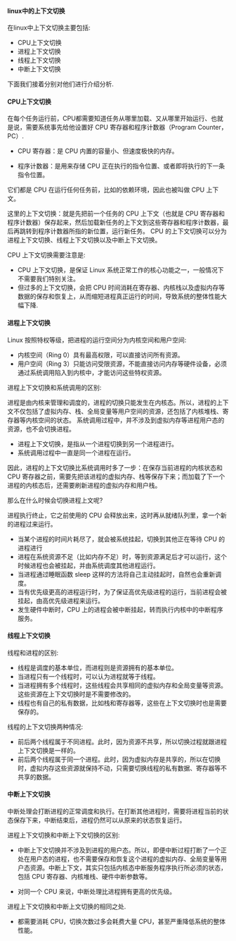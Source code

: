 #### linux中的上下文切换

在linux中上下文切换主要包括:

* CPU上下文切换
* 进程上下文切换
* 线程上下文切换
* 中断上下文切换

下面我们接着分别对他们进行介绍分析.

#### CPU上下文切换

在每个任务运行前，CPU都需要知道任务从哪里加载、又从哪里开始运行、也就是说，需要系统事先给他设置好 CPU 寄存器和程序计数器（Program Counter， PC）.

* CPU 寄存器：是 CPU 内置的容量小、但速度极快的内存。

* 程序计数器：是用来存储 CPU 正在执行的指令位置、或者即将执行的下一条指令位置。

它们都是 CPU 在运行任何任务前，比如的依赖环境，因此也被叫做 CPU 上下文。

这里的上下文切换：就是先把前一个任务的 CPU 上下文（也就是 CPU 寄存器和程序计数器）保存起来，然后加载新任务的上下文到这些寄存器和程序计数器，最后再跳转到程序计数器所指的新位置，运行新任务。
 CPU 的上下文切换可以分为进程上下文切换、线程上下文切换以及中断上下文切换。
 
CPU 上下文切换需要注意是:

 * CPU 上下文切换，是保证 Linux 系统正常工作的核心功能之一，一般情况下不需要我们特别关注。
 * 但过多的上下文切换，会把 CPU 时间消耗在寄存器、内核栈以及虚拟内存等数据的保存和恢复上，从而缩短进程真正运行的时间，导致系统的整体性能大幅下降.

#### 进程上下文切换

Linux 按照特权等级，把进程的运行空间分为内核空间和用户空间:

* 内核空间（Ring 0）具有最高权限，可以直接访问所有资源。
* 用户空间（Ring 3）只能访问受限资源，不能直接访问内存等硬件设备，必须通过系统调用陷入到内核中，才能访问这些特权资源。

进程上下文切换和系统调用的区别:

进程是由内核来管理和调度的，进程的切换只能发生在内核态。所以，进程的上下文不仅包括了虚拟内存、栈、全局变量等用户空间的资源，还包括了内核堆栈、寄存器等内核空间的状态。
系统调用过程中，并不涉及到虚拟内存等进程用户态的资源，也不会切换进程。

*  进程上下文切换，是指从一个进程切换到另一个进程进行。
*  系统调用过程中一直是同一个进程在运行。

因此，进程的上下文切换比系统调用时多了一步：在保存当前进程的内核状态和 CPU 寄存器之前，需要先把该进程的虚拟内存、栈等保存下来；而加载了下一个进程的内核态后，还需要刷新进程的虚拟内存和用户栈。


那么在什么时候会切换进程上文呢?

进程执行终止，它之前使用的 CPU 会释放出来，这时再从就绪队列里，拿一个新的进程过来运行。

*  当某个进程的时间片耗尽了，就会被系统挂起，切换到其他正在等待 CPU 的进程进行
*  进程在系统资源不足（比如内存不足）时，等到资源满足后才可以运行，这个时候进程也会被挂起，并由系统调度其他进程运行。
*  当进程通过睡眠函数 sleep 这样的方法将自己主动挂起时，自然也会重新调度。
*  当有优先级更高的进程运行时，为了保证高优先级进程的运行，当前进程会被挂起，由高优先级进程来运行。
*  发生硬件中断时，CPU 上的进程会被中断挂起，转而执行内核中的中断程序服务。

#### 线程上下文切换

线程和进程的区别:

* 线程是调度的基本单位，而进程则是资源拥有的基本单位。
* 当进程只有一个线程时，可以认为进程就等于线程。
* 当进程拥有多个线程时，这些线程会共享相同的虚拟内存和全局变量等资源。这些资源在上下文切换时是不需要修改的。
* 线程也有自己的私有数据，比如栈和寄存器等，这些在上下文切换时也是需要保存的。

线程的上下文切换两种情况:

* 前后两个线程属于不同进程。此时，因为资源不共享，所以切换过程就跟进程上下文切换是一样的。
* 前后两个线程属于同一个进程。此时，因为虚拟内存是共享的，所以在切换时，虚拟内存这些资源就保持不动，只需要切换线程的私有数据、寄存器等不共享的数据。

#### 中断上下文切换

中断处理会打断进程的正常调度和执行。在打断其他进程时，需要将进程当前的状态保存下来，中断结束后，进程仍然可以从原来的状态恢复运行。

进程上下文切换和中断上下文切换的区别:

* 中断上下文切换并不涉及到进程的用户态。所以，即便中断过程打断了一个正处在用户态的进程，也不需要保存和恢复这个进程的虚拟内存、全局变量等用户态资源。中断上下文，其实只包括内核态中断服务程序执行所必须的状态，包括 CPU 寄存器、内核堆栈、硬件中断参数等。

* 对同一个 CPU 来说，中断处理比进程拥有更高的优先级。

进程上下文切换和中断上文切换的相同之处.

* 都需要消耗 CPU，切换次数过多会耗费大量 CPU，甚至严重降低系统的整体性能。
